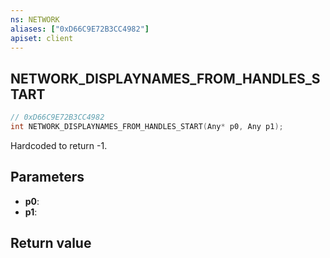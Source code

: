 ```yaml
---
ns: NETWORK
aliases: ["0xD66C9E72B3CC4982"]
apiset: client
---
```

## NETWORK_DISPLAYNAMES_FROM_HANDLES_START

```c
// 0xD66C9E72B3CC4982
int NETWORK_DISPLAYNAMES_FROM_HANDLES_START(Any* p0, Any p1);
```

Hardcoded to return -1.

## Parameters
* **p0**:
* **p1**:

## Return value